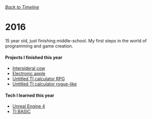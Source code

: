 *[Back to Timeline](./Timeline.md)*
# 2016

15 year old, just finishing middle-school. My first steps in the world of programming and game creation.

#### Projects I finished this year
- [Intersideral cow](../Games/IntersideralCow.md)
- [Electronic apple](../Games/ElectronicApple.md)
- [Untitled TI calculator RPG](../Games/TiRpg.md)
- [Untitled TI calculator rogue-like](../Games/TiRogue.md)

#### Tech I learned this year
- [Unreal Engine 4](../Techs/UnrealEngine.md)
- [TI BASIC](../Techs/TiBasic.md)